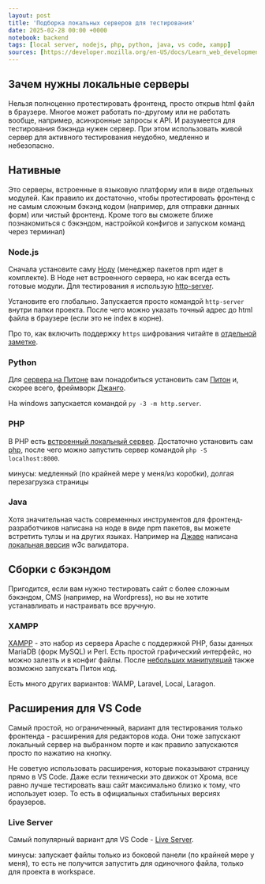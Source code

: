 ```yaml
---
layout: post
title: 'Подборка локальных серверов для тестирования'
date: 2025-02-28 00:00 +0000
notebook: backend
tags: [local server, nodejs, php, python, java, vs code, xampp]
sources: [https://developer.mozilla.org/en-US/docs/Learn_web_development/Howto/Tools_and_setup/set_up_a_local_testing_server]
---
```

## Зачем нужны локальные серверы
Нельзя полноценно протестировать фронтенд, просто открыв html файл в браузере. Многое может работать по-другому или не работать вообще, например, асинхронные запросы к API. И разумеется для тестирования бэкэнда нужен сервер. При этом использовать живой сервер для активного тестирования неудобно, медленно и небезопасно.

## Нативные
Это серверы, встроенные в языковую платформу или в виде отдельных модулей. Как правило их достаточно, чтобы протестировать фронтенд c не самым сложным бэкэнд кодом (например, для отправки данных форм) или чистый фронтенд. Кроме того вы сможете ближе познакомиться с бэкэндом, настройкой конфигов и запуском команд через терминал)

### Node.js
Сначала установите саму [Ноду](https://nodejs.org/) (менеджер пакетов npm идет в комплекте). В Ноде нет встроенного сервера, но как всегда есть готовые модули. Для тестирования я использую [http-server](https://www.npmjs.com/package/http-server).  

Установите его глобально. Запускается просто командой `http-server` внутри папки проекта. После чего можно указать точный адрес до html файла в браузере (если это не index в корне).

Про то, как включить поддержку `https` шифрования читайте в [отдельной заметке](https://vallek.github.io/webdevtips/ru/openssl-local-server-with-https).

### Python
Для [сервера на Питоне](https://realpython.com/python-http-server/#how-to-start-pythons-httpserver-in-the-command-line) вам понадобиться установить сам [Питон](https://www.python.org/downloads/) и, скорее всего, фреймворк [Джанго](https://docs.djangoproject.com/en/5.1/topics/install/).

На windows запускается командой `py -3 -m http.server`.

### PHP
В PHP есть [встроенный локальный сервер](https://www.php.net/manual/en/features.commandline.webserver.php). Достаточно установить сам [php](https://www.php.net/downloads.php), после чего можно запустить сервер командой `php -S localhost:8000`.

минусы: медленный (по крайней мере у меня/из коробки), долгая перезагрузка страницы

### Java
Хотя значительная часть современных инструментов для фронтенд-разработчиков написана на ноде в виде npm пакетов, вы можете встретить тулзы и на других языках. Например на [Джаве](https://www.java.com/ru/download/) написана [локальная версия](https://validator.github.io/validator/#web-based-checking) w3c валидатора.

## Сборки с бэкэндом
Пригодится, если вам нужно тестировать сайт с более сложным бэкэндом, CMS (например, на Wordpress), но вы не хотите устанавливать и настраивать все вручную.

### XAMPP
[XAMPP](https://www.apachefriends.org/) - это набор из сервера Apache с поддержкой PHP, базы данных MariaDB (форк MySQL) и Perl. Есть простой графический интерфейс, но можно залезть и в конфиг файлы. После [небольших манипуляций](https://blog.terresquall.com/2021/10/running-python-in-xampp/) также возможно запускать Питон код.

Есть много других вариантов: WAMP, Laravel, Local, Laragon.

## Расширения для VS Code
Самый простой, но ограниченный, вариант для тестирования только фронтенда - расширения для редакторов кода. Они тоже запускают локальный сервер на выбранном порте и как правило запускаются просто по нажатию на кнопку.

Не советую использовать расширения, которые показывают страницу прямо в VS Code. Даже если технически это движок от Хрома, все равно лучше тестировать ваш сайт максимально близко к тому, что использует юзер. То есть в официальных стабильных версиях браузеров. 

### Live Server
Самый популярный вариант для VS Code - [Live Server](https://marketplace.visualstudio.com/items?itemName=ritwickdey.LiveServer).

минусы: запускает файлы только из боковой панели (по крайней мере у меня), то есть не получится запустить для одиночного файла, только для проекта в workspace.